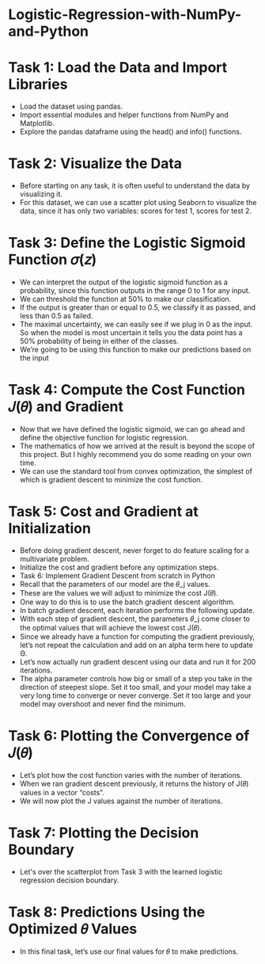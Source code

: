 # Logistic-Regression-with-NumPy-and-Python

# Task 1: Load the Data and Import Libraries
- Load the dataset using pandas.
- Import essential modules and helper functions from NumPy and Matplotlib.
- Explore the pandas dataframe using the head() and info() functions.

# Task 2: Visualize the Data
- Before starting on any task, it is often useful to understand the data by visualizing it.
- For this dataset, we can use a scatter plot using Seaborn to visualize the data, since it has only two variables: scores for test 1, scores for test 2.

# Task 3: Define the Logistic Sigmoid Function 𝜎(𝑧)
- We can interpret the output of the logistic sigmoid function as a probability, since this function outputs in the range 0 to 1 for any input.
- We can threshold the function at 50% to make our classification.
- If the output is greater than or equal to 0.5, we classify it as passed, and less than 0.5 as failed.
- The maximal uncertainty, we can easily see if we plug in 0 as the input. So when the model is most uncertain it tells you the data point has a 50% probability of being in either of the classes.
- We’re going to be using this function to make our predictions based on the input

# Task 4: Compute the Cost Function 𝐽(𝜃) and Gradient
- Now that we have defined the logistic sigmoid, we can go ahead and define the objective function for logistic regression.
- The mathematics of how we arrived at the result is beyond the scope of this project. But I highly recommend you do some reading on your own time.
- We can use the standard tool from convex optimization, the simplest of which is gradient descent to minimize the cost function. 

# Task 5: Cost and Gradient at Initialization
- Before doing gradient descent, never forget to do feature scaling for a multivariate problem.
- Initialize the cost and gradient before any optimization steps.
- Task 6: Implement Gradient Descent from scratch in Python
- Recall that the parameters of our model are the 𝜃_j values.
- These are the values we will adjust to minimize the cost J(𝜃).
- One way to do this is to use the batch gradient descent algorithm.
- In batch gradient descent, each iteration performs the following update.
- With each step of gradient descent, the parameters 𝜃_j come closer to the optimal values that will achieve the lowest cost J(𝜃).
- Since we already have a function for computing the gradient previously, let’s not repeat the calculation and add on an alpha term here to update Θ.
- Let’s now actually run gradient descent using our data and run it for 200 iterations.
- The alpha parameter controls how big or small of a step you take in the direction of steepest slope. Set it too small, and your model may take a very long time to converge or never converge. Set it too large and your model may overshoot and never find the minimum.

# Task 6: Plotting the Convergence of 𝐽(𝜃)
- Let’s plot how the cost function varies with the number of iterations.
- When we ran gradient descent previously, it returns the history of J(𝜃) values in a vector “costs”.
- We will now plot the J values against the number of iterations.

# Task 7: Plotting the Decision Boundary
- Let's over the scatterplot from Task 3 with the learned logistic regression decision boundary. 

# Task 8: Predictions Using the Optimized 𝜃 Values
- In this final task, let’s use our final values for 𝜃 to make predictions.
